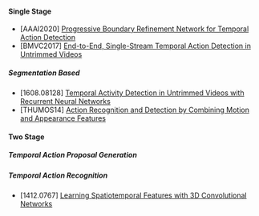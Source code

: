 #### Single Stage
- [AAAI2020] [Progressive Boundary Refinement Network for Temporal Action Detection](https://ojs.aaai.org//index.php/AAAI/article/view/6829)
- [BMVC2017] [End-to-End, Single-Stream Temporal Action
Detection in Untrimmed Videos](http://vision.stanford.edu/pdf/buch2017bmvc.pdf)

##### Segmentation Based
- [1608.08128] [Temporal Activity Detection in Untrimmed Videos with Recurrent Neural Networks](https://arxiv.org/abs/1608.08128)
- [THUMOS14] [Action Recognition and Detection by Combining Motion and Appearance Features](http://crcv.ucf.edu/THUMOS14/papers/CUHK&SIAT.pdf)

#### Two Stage
##### Temporal Action Proposal Generation

##### Temporal Action Recognition
- [1412.0767] [Learning Spatiotemporal Features with 3D Convolutional Networks](https://arxiv.org/abs/1412.0767)
